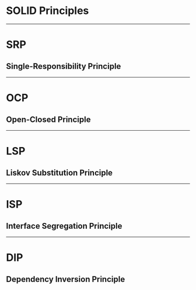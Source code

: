 <!-- theme: default -->
<!-- paginate: true -->
<!-- footer: Copyright (c) by **Bjoern Kimminich** | Licensed under [CC-BY-SA 4.0](https://creativecommons.org/licenses/by-sa/4.0/) -->

# SOLID Principles

---

# SRP

## Single-Responsibility Principle

---

# OCP

## Open-Closed Principle

---

# LSP

## Liskov Substitution Principle

---

# ISP

## Interface Segregation Principle

---

# DIP

## Dependency Inversion Principle

